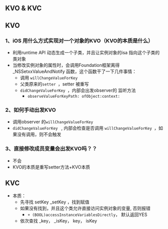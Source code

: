 ## KVO & KVC

## KVO
### 1、iOS 用什么方式实现对一个对象的KVO（KVO的本质是什么）
- 利用runtime API 动态生成一个子类，并且让实例对象的isa 指向这个子类的类对象
- 当修改实例对象的属性时，会调用Foundation框架离得_NSSetxxValueAndNotify 函数，这个函数干了一下几件事情：
	- 调用 `willChangeValueForKey `
	- 父类原来的`setter `，setter 被重写
	- `didChangeValueForKey `，内部会出发observer的 监听方法
		- ```observeValueForKeyPath: ofObject:context:```
		
### 2、如何手动出发KVO
- 调用observer 的`willChangeValueForKey `
- `didChangeValueForKey ` , 内部会检查是否调用 `willChangeValueForKey `，如果没有调用，则不会触发

### 3、直接修改成员变量会出发KVO吗？？
- 不会
- KVO的本质是重写setter方法+KVO本质

## KVC

- 本质：
	- 先寻找 setKey  _setKey ，找到赋值
	- 如果没有找到，并且这个类允许直接访问实例对象的变量, 否则报错
		- `+ (BOOL)accessInstanceVariablesDirectly`， 默认返回YES
	- 依次查找 _key， _isKey， key， isKey
